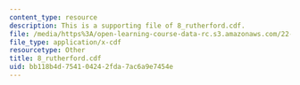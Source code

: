 ```yaml
---
content_type: resource
description: This is a supporting file of 8_rutherford.cdf.
file: /media/https%3A/open-learning-course-data-rc.s3.amazonaws.com/22-02-introduction-to-applied-nuclear-physics-spring-2012/bb118b4d754104242fda7ac6a9e7454e_8_rutherford.cdf
file_type: application/x-cdf
resourcetype: Other
title: 8_rutherford.cdf
uid: bb118b4d-7541-0424-2fda-7ac6a9e7454e
---
```


